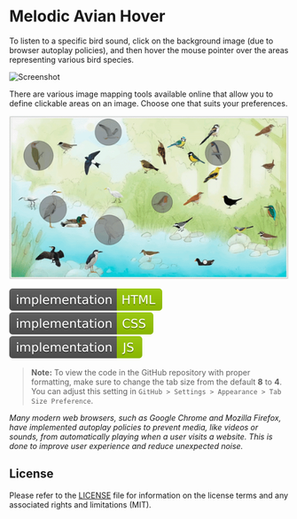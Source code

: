 # Melodic Avian Hover
To listen to a specific bird sound, click on the background image (due to browser autoplay policies), and then hover the mouse pointer over the areas representing various bird species.

![Screenshot](melodic-avian-hover.gif?raw=true)

There are various image mapping tools available online that allow you to define clickable areas on an image. Choose one that suits your preferences.

![Screenshot](melodic-avian-hover-image-map.gif?raw=true)

![Badge](badges/badge-1.svg?raw=true&sanitize=true)&emsp;![Badge](badges/badge-2.svg?raw=true&sanitize=true)&emsp;![Badge](badges/badge-3.svg?raw=true&sanitize=true)

> **Note:** To view the code in the GitHub repository with proper formatting, make sure to change the tab size from the default **8** to **4**. You can adjust this setting in `GitHub > Settings > Appearance > Tab Size Preference`.

*Many modern web browsers, such as Google Chrome and Mozilla Firefox, have implemented autoplay policies to prevent media, like videos or sounds, from automatically playing when a user visits a website. This is done to improve user experience and reduce unexpected noise.*

## License
Please refer to the [LICENSE](LICENSE) file for information on the license terms and any associated rights and limitations (MIT).
